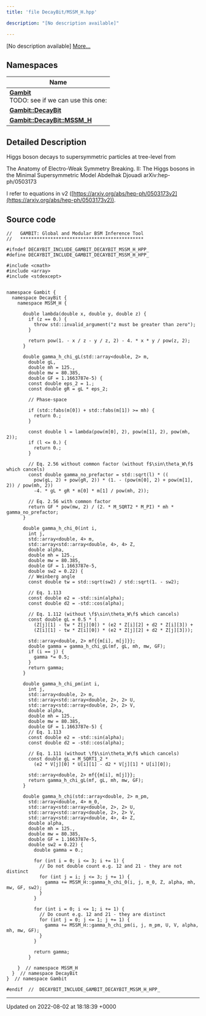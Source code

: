 ```yaml
---
title: 'file DecayBit/MSSM_H.hpp'

description: "[No description available]"

---
```







[No description available] [More...](#detailed-description)

## Namespaces

| Name           |
| -------------- |
| **[Gambit](/documentation/code/gambit_sphinx/namespaces/namespacegambit/)** <br>TODO: see if we can use this one:  |
| **[Gambit::DecayBit](/documentation/code/gambit_sphinx/namespaces/namespacegambit_1_1decaybit/)**  |
| **[Gambit::DecayBit::MSSM_H](/documentation/code/gambit_sphinx/namespaces/namespacegambit_1_1decaybit_1_1mssm__h/)**  |

## Detailed Description


Higgs boson decays to supersymmetric particles at tree-level from

The Anatomy of Electro-Weak Symmetry Breaking. II: The Higgs bosons in the Minimal Supersymmetric Model Abdelhak Djouadi arXiv:hep-ph/0503173

I refer to equations in v2 ([https://arxiv.org/abs/hep-ph/0503173v2](https://arxiv.org/abs/hep-ph/0503173v2)). 




## Source code

```
//   GAMBIT: Global and Modular BSM Inference Tool
//   *********************************************

#ifndef DECAYBIT_INCLUDE_GAMBIT_DECAYBIT_MSSM_H_HPP_
#define DECAYBIT_INCLUDE_GAMBIT_DECAYBIT_MSSM_H_HPP_

#include <cmath>
#include <array>
#include <stdexcept>


namespace Gambit {
  namespace DecayBit {
    namespace MSSM_H {

      double lambda(double x, double y, double z) {
        if (z == 0.) {
          throw std::invalid_argument("z must be greater than zero");
        }

        return pow(1. - x / z - y / z, 2) - 4. * x * y / pow(z, 2);
      }

      double gamma_h_chi_gL(std::array<double, 2> m,
        double gL,
        double mh = 125.,
        double mw = 80.385,
        double GF = 1.1663787e-5) {
        const double eps_2 = 1.;
        const double gR = gL * eps_2;

        // Phase-space

        if (std::fabs(m[0]) + std::fabs(m[1]) >= mh) {
          return 0.;
        }

        const double l = lambda(pow(m[0], 2), pow(m[1], 2), pow(mh, 2));
        if (l <= 0.) {
          return 0.;
        }

        // Eq. 2.56 without common factor (without f$\sin\theta_W\f$ which cancels)
        const double gamma_no_prefactor = std::sqrt(l) * ((
          pow(gL, 2) + pow(gR, 2)) * (1. - (pow(m[0], 2) + pow(m[1], 2)) / pow(mh, 2))
          -4. * gL * gR * m[0] * m[1] / pow(mh, 2));

        // Eq. 2.56 with common factor
        return GF * pow(mw, 2) / (2. * M_SQRT2 * M_PI) * mh * gamma_no_prefactor;
      }

      double gamma_h_chi_0(int i,
        int j,
        std::array<double, 4> m,
        std::array<std::array<double, 4>, 4> Z,
        double alpha,
        double mh = 125.,
        double mw = 80.385,
        double GF = 1.1663787e-5,
        double sw2 = 0.22) {
        // Weinberg angle
        const double tw = std::sqrt(sw2) / std::sqrt(1. - sw2);

        // Eq. 1.113
        const double e2 = -std::sin(alpha);
        const double d2 = -std::cos(alpha);

        // Eq. 1.112 (without \f$\sin\theta_W\f$ which cancels)
        const double gL = 0.5 * (
          (Z[j][1] - tw * Z[j][0]) * (e2 * Z[i][2] + d2 * Z[i][3]) +
          (Z[i][1] - tw * Z[i][0]) * (e2 * Z[j][2] + d2 * Z[j][3]));

        std::array<double, 2> mf{{m[i], m[j]}};
        double gamma = gamma_h_chi_gL(mf, gL, mh, mw, GF);
        if (i == j) {
          gamma *= 0.5;
        }
        return gamma;
      }

      double gamma_h_chi_pm(int i,
        int j,
        std::array<double, 2> m,
        std::array<std::array<double, 2>, 2> U,
        std::array<std::array<double, 2>, 2> V,
        double alpha,
        double mh = 125.,
        double mw = 80.385,
        double GF = 1.1663787e-5) {
        // Eq. 1.113
        const double e2 = -std::sin(alpha);
        const double d2 = -std::cos(alpha);

        // Eq. 1.111 (without \f$\sin\theta_W\f$ which cancels)
        const double gL = M_SQRT1_2 *
          (e2 * V[j][0] * U[i][1] - d2 * V[j][1] * U[i][0]);

        std::array<double, 2> mf{{m[i], m[j]}};
        return gamma_h_chi_gL(mf, gL, mh, mw, GF);
      }

      double gamma_h_chi(std::array<double, 2> m_pm,
        std::array<double, 4> m_0,
        std::array<std::array<double, 2>, 2> U,
        std::array<std::array<double, 2>, 2> V,
        std::array<std::array<double, 4>, 4> Z,
        double alpha,
        double mh = 125.,
        double mw = 80.385,
        double GF = 1.1663787e-5,
        double sw2 = 0.22) {
          double gamma = 0.;

          for (int i = 0; i <= 3; i += 1) {
            // Do not double count e.g. 12 and 21 - they are not distinct
            for (int j = i; j <= 3; j += 1) {
              gamma += MSSM_H::gamma_h_chi_0(i, j, m_0, Z, alpha, mh, mw, GF, sw2);
            }
          }

          for (int i = 0; i <= 1; i += 1) {
            // Do count e.g. 12 and 21 - they are distinct
            for (int j = 0; j <= 1; j += 1) {
              gamma += MSSM_H::gamma_h_chi_pm(i, j, m_pm, U, V, alpha, mh, mw, GF);
            }
          }

          return gamma;
        }

    }  // namespace MSSM_H
  }  // namespace DecayBit
}  // namespace Gambit

#endif  //  DECAYBIT_INCLUDE_GAMBIT_DECAYBIT_MSSM_H_HPP_
```


-------------------------------

Updated on 2022-08-02 at 18:18:39 +0000
